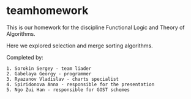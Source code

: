 # teamhomework
 This is our homework for the discipline Functional Logic and Theory of Algorithms. 
 
 Here we explored selection and merge sorting algorithms. 
 
 Completed by: 
 
    1. Sorokin Sergey - team liader
    2. Gabelaya Georgy - programmer
    3. Ryazanov Vladislav - charts specialist 
    4. Spiridonova Anna - responsible for the presentation
    5. Ngo Zui Han - responsible for GOST schemes

